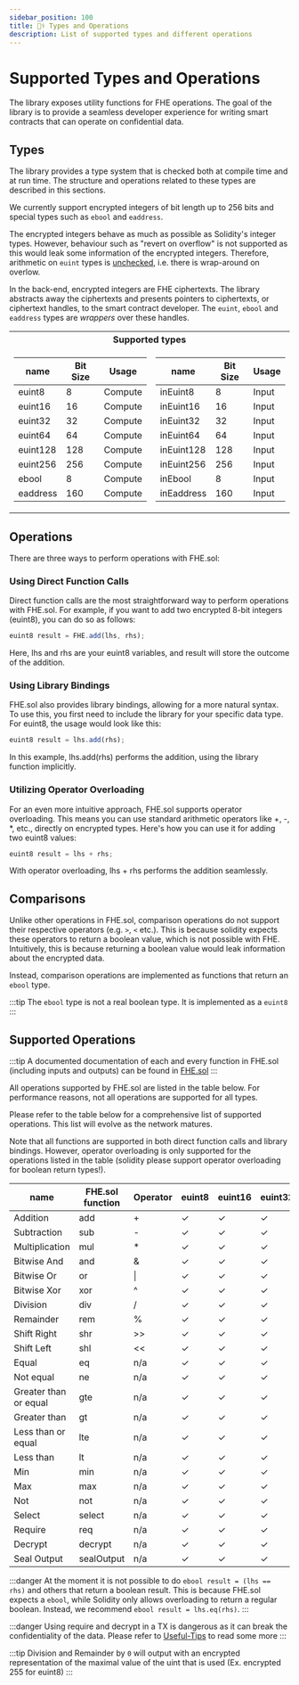 ```yaml
---
sidebar_position: 100
title: 🧑‍⚕️ Types and Operations
description: List of supported types and different operations
---
```


# Supported Types and Operations

The library exposes utility functions for FHE operations. The goal of the library is to provide a seamless developer experience for writing smart contracts that can operate on confidential data.

## Types

The library provides a type system that is checked both at compile time and at run time. The structure and operations related to these types are described in this sections.

We currently support encrypted integers of bit length up to 256 bits and special types such as `ebool` and `eaddress`.

The encrypted integers behave as much as possible as Solidity's integer types. However, behaviour such as "revert on overflow" is not supported as this would leak some information of the encrypted integers. Therefore, arithmetic on `euint` types is [unchecked](https://docs.soliditylang.org/en/latest/control-structures.html#checked-or-unchecked-arithmetic), i.e. there is wrap-around on overlow.

In the back-end, encrypted integers are FHE ciphertexts. The library abstracts away the ciphertexts and presents pointers to ciphertexts, or ciphertext handles, to the smart contract developer. The `euint`, `ebool` and `eaddress` types are _wrappers_ over these handles.
<table>
<tr><th colspan="2"> Supported types </th></tr>
<tr><td>    

| name     | Bit Size | Usage   |
|----------|----------| ------- |
| euint8   | 8        | Compute |
| euint16  | 16       | Compute |
| euint32  | 32       | Compute |
| euint64  | 64       | Compute |
| euint128 | 128      | Compute |
| euint256 | 256      | Compute |
| ebool    | 8        | Compute |
| eaddress | 160      | Compute |
</td><td>    

| name       | Bit Size | Usage   |
|------------|----------| ------- |
| inEuint8   | 8        | Input   |
| inEuint16  | 16       | Input   |
| inEuint32  | 32       | Input   |
| inEuint64  | 64       | Input   |
| inEuint128 | 128      | Input   |
| inEuint256 | 256      | Input   |
| inEbool    | 8        | Input   |
| inEaddress | 160      | Input   |
</td></tr> </table>

## Operations

There are three ways to perform operations with FHE.sol:

### Using Direct Function Calls

Direct function calls are the most straightforward way to perform operations with FHE.sol. For example, if you want to add two encrypted 8-bit integers (euint8), you can do so as follows:

```javascript
euint8 result = FHE.add(lhs, rhs);
```

Here, lhs and rhs are your euint8 variables, and result will store the outcome of the addition.

### Using Library Bindings

FHE.sol also provides library bindings, allowing for a more natural syntax. To use this, you first need to include the library for your specific data type. For euint8, the usage would look like this:

```javascript
euint8 result = lhs.add(rhs);
```

In this example, lhs.add(rhs) performs the addition, using the library function implicitly.

### Utilizing Operator Overloading

For an even more intuitive approach, FHE.sol supports operator overloading. This means you can use standard arithmetic operators like +, -, \*, etc., directly on encrypted types. Here's how you can use it for adding two euint8 values:

```javascript
euint8 result = lhs + rhs;
```

With operator overloading, lhs + rhs performs the addition seamlessly.

## Comparisons

Unlike other operations in FHE.sol, comparison operations do not support their respective operators (e.g. `>`, `<` etc.).
This is because solidity expects these operators to return a boolean value, which is not possible with FHE.
Intuitively, this is because returning a boolean value would leak information about the encrypted data.

Instead, comparison operations are implemented as functions that return an `ebool` type.

:::tip
The `ebool` type is not a real boolean type. It is implemented as a `euint8`
:::

## Supported Operations

:::tip
A documented documentation of each and every function in FHE.sol (including inputs and outputs) can be found in [FHE.sol](../Solidity%20API/FHE.md)
:::

All operations supported by FHE.sol are listed in the table below. For performance reasons, not all operations are supported for all types.

Please refer to the table below for a comprehensive list of supported operations. This list will evolve as the network matures.

Note that all functions are supported in both direct function calls and library bindings. However, operator overloading is only supported for the operations listed in the table (solidity please support operator overloading for boolean return types!).

| name                  | FHE.sol function | Operator | euint8 | euint16 | euint32 | euint64 | euint128 | euint256 | ebool | eaddress |
|-----------------------|------------------|----------|--------|---------|---------|---------|----------|----------|-------|----------|
| Addition              | add              | +        | ✓      | ✓       | ✓       | ✓       | ✓        | n/a      | n/a   | n/a      |
| Subtraction           | sub              | -        | ✓      | ✓       | ✓       | ✓       | ✓        | n/a      | n/a   | n/a      |
| Multiplication        | mul              | \*       | ✓      | ✓       | ✓       | ✓       | x        | n/a      | n/a   | n/a      |
| Bitwise And           | and              | &        | ✓      | ✓       | ✓       | ✓       | ✓        | n/a      | ✓     | n/a      |
| Bitwise Or            | or               | \|       | ✓      | ✓       | ✓       | ✓       | ✓        | n/a      | ✓     | n/a      |
| Bitwise Xor           | xor              | ^        | ✓      | ✓       | ✓       | ✓       | ✓        | n/a      | ✓     | n/a      |
| Division              | div              | /        | ✓      | ✓       | ✓       | x       | x        | n/a      | n/a   | n/a      |
| Remainder             | rem              | %        | ✓      | ✓       | ✓       | x       | x        | n/a      | n/a   | n/a      |
| Shift Right           | shr              | &gt;&gt; | ✓      | ✓       | ✓       | ✓       | ✓        | n/a      | n/a   | n/a      |
| Shift Left            | shl              | &lt;&lt; | ✓      | ✓       | ✓       | ✓       | ✓        | n/a      | n/a   | n/a      |
| Equal                 | eq               | n/a      | ✓      | ✓       | ✓       | ✓       | ✓        | ✓        | ✓     | ✓        |
| Not equal             | ne               | n/a      | ✓      | ✓       | ✓       | ✓       | ✓        | ✓        | ✓     | ✓        |
| Greater than or equal | gte              | n/a      | ✓      | ✓       | ✓       | ✓       | ✓        | n/a      | n/a   | n/a      |
| Greater than          | gt               | n/a      | ✓      | ✓       | ✓       | ✓       | ✓        | n/a      | n/a   | n/a      |
| Less than or equal    | lte              | n/a      | ✓      | ✓       | ✓       | ✓       | ✓        | n/a      | n/a   | n/a      |
| Less than             | lt               | n/a      | ✓      | ✓       | ✓       | ✓       | ✓        | n/a      | n/a   | n/a      |
| Min                   | min              | n/a      | ✓      | ✓       | ✓       | ✓       | ✓        | n/a      | n/a   | n/a      |
| Max                   | max              | n/a      | ✓      | ✓       | ✓       | ✓       | ✓        | n/a      | n/a   | n/a      |
| Not                   | not              | n/a      | ✓      | ✓       | ✓       | ✓       | ✓        | n/a      | ✓     | n/a      |
| Select                | select           | n/a      | ✓      | ✓       | ✓       | ✓       | ✓        | ✓        | ✓     | ✓        |
| Require               | req              | n/a      | ✓      | ✓       | ✓       | ✓       | ✓        | ✓        | ✓     | ✓        |
| Decrypt               | decrypt          | n/a      | ✓      | ✓       | ✓       | ✓       | ✓        | ✓        | ✓     | ✓        |
| Seal Output           | sealOutput       | n/a      | ✓      | ✓       | ✓       | ✓       | ✓        | ✓        | ✓     | ✓        |

:::danger
At the moment it is not possible to do `ebool result = (lhs == rhs)` and others that return a boolean result. This is because FHE.sol expects a `ebool`, while Solidity only allows overloading to return a regular boolean.
Instead, we recommend `ebool result = lhs.eq(rhs)`.
:::

:::danger
Using require and decrypt in a TX is dangerous as it can break the confidentiality of the data. Please refer to [Useful-Tips](./Useful-Tips.md) to read some more
:::

:::tip
Division and Remainder by `0` will output with an encrypted representation of the maximal value of the uint that is used (Ex. encrypted 255 for euint8)
:::

